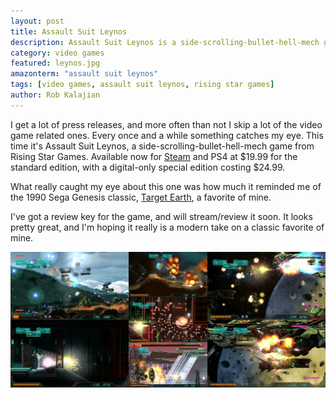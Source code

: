 ```yaml
---
layout: post
title: Assault Suit Leynos
description: Assault Suit Leynos is a side-scrolling-bullet-hell-mech game that's reminiscent of Target Earth.
category: video games
featured: leynos.jpg
amazonterm: "assault suit leynos"
tags: [video games, assault suit leynos, rising star games]
author: Rob Kalajian
---
```

I get a lot of press releases, and more often than not I skip a lot of the video game related ones. Every once and a while something catches my eye. This time it's Assault Suit Leynos, a side-scrolling-bullet-hell-mech game from Rising Star Games. Available now for [Steam](http://click.icptrack.com/icp/relay.php?r=35733063&msgid=527186&act=8QBT&c=275324&destination=http%3A%2F%2Fstore.steampowered.com%2Fapp%2F441350%2F) and PS4 at $19.99 for the standard edition, with a digital-only special edition costing $24.99.

What really caught my eye about this one was how much it reminded me of the 1990 Sega Genesis classic, [Target Earth](https://en.wikipedia.org/wiki/Target_Earth_(video_game)), a favorite of mine.

I've got a review key for the game, and will stream/review it soon. It looks pretty great, and I'm hoping it really is a modern take on a classic favorite of mine.

![Assault Suit Leynos Screens](/images/leynos/assault.jpg)
